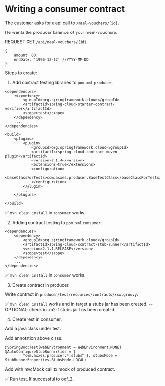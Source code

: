 # Writing a consumer contract

The customer asks for a api call to `/meal-vouchers/{id}`.

He wants the producer  balance of your meal-vouchers.

REQUEST GET `/api/meal-vouchers/{id}`.

```
{
    amount: 80,
    endDate: '1996-12-02' //YYYY-MM-DD
}
```

Steps to create:

1. Add contract testing libraries to `pom.xml` `producer`.

```
<dependencies>
    <dependency>
        <groupId>org.springframework.cloud</groupId>
        <artifactId>spring-cloud-starter-contract-verifier</artifactId>
        <scope>test</scope>
    </dependency>
    ...
</dependencies>
...
<build>
    <plugins>
        <plugin>
            <groupId>org.springframework.cloud</groupId>
            <artifactId>spring-cloud-contract-maven-plugin</artifactId>
            <version>3.1.4</version>
            <extensions>true</extensions>
            <configuration>
                <baseClassForTests>com.axxes.producer.BaseTestClass</baseClassForTests>
            </configuration>
        </plugin>
        ...
    </plugins>
    ...
</build>
```

✅ `mvn clean install` in `consumer` works.

2. Adding contract testing to `pom.xml` `consumer`.

```
<dependencies>
    <dependency>
        <groupId>org.springframework.cloud</groupId>
        <artifactId>spring-cloud-contract-stub-runner</artifactId>
        <version>2.1.1.RELEASE</version>
        <scope>test</scope>
    </dependency>
    ...
</dependencies>
```

✅ `mvn clean install` in `consumer` works.

3. Create contract in producer.

Write contract in `producer/test/resources/contracts/xxx.groovy`.

✅ `mvn clean install` works and in target a stubs jar has been created.
--OPTIONAL: check in .m2 if stubs jar has been created.

4. Create test in consumer.

Add a java class under test.

Add annotation above class.

```
@SpringBootTest(webEnvironment = WebEnvironment.NONE)
@AutoConfigureStubRunner(ids = {
        "com.axxes.producer:*:stubs" }, stubsMode = StubRunnerProperties.StubsMode.LOCAL)
```

Add with mvcMock call to mock of produced contract.

✅ Run test. If successful to [oef_2](./oef_2.md).